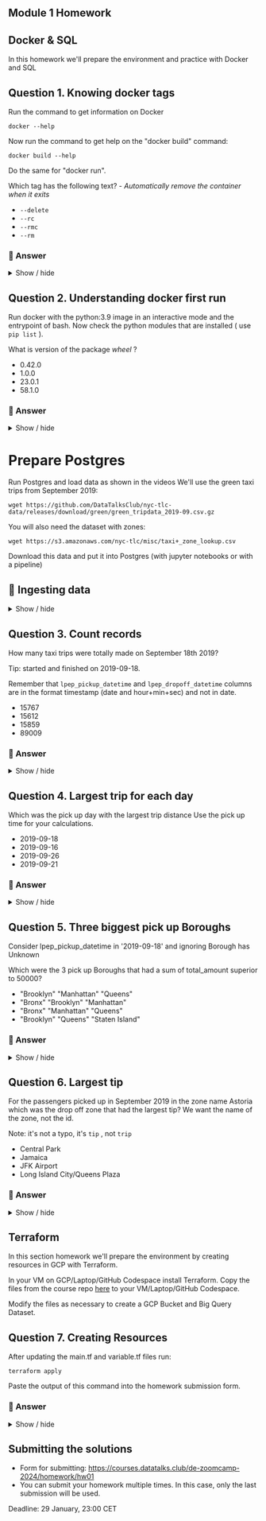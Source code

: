 ## Module 1 Homework

## Docker & SQL

In this homework we'll prepare the environment
and practice with Docker and SQL


## Question 1. Knowing docker tags

Run the command to get information on Docker

```docker --help```

Now run the command to get help on the "docker build" command:

```docker build --help```

Do the same for "docker run".

Which tag has the following text? - *Automatically remove the container when it exits*

- `--delete`
- `--rc`
- `--rmc`
- `--rm`

### 🔵 Answer

<details>
    <summary>Show / hide</summary>

```bash
$ docker run --help

Usage:  docker run [OPTIONS] IMAGE [COMMAND] [ARG...]

Create and run a new container from an image

Aliases:
  docker container run, docker run

Options:
      --add-host list                    Add a custom host-to-IP mapping (host:ip)
      --annotation map                   Add an annotation to the container (passed through to the OCI runtime) (default map[])
  -a, --attach list                      Attach to STDIN, STDOUT or STDERR
[...]
      --rm                               Automatically remove the container when it exits
[...]
```

The answer is `--rm`.
</details>


## Question 2. Understanding docker first run

Run docker with the python:3.9 image in an interactive mode and the entrypoint of bash.
Now check the python modules that are installed ( use ```pip list``` ).

What is version of the package *wheel* ?

- 0.42.0
- 1.0.0
- 23.0.1
- 58.1.0

### 🔵 Answer

<details>
    <summary>Show / hide</summary>

```bash
$ docker run -it --entrypoint=bash python:3.9

root@6664d9488f9d:/# pip list
Package    Version
---------- -------
pip        23.0.1
setuptools 58.1.0
wheel      0.42.0
```

The version of the package *wheel* is `0.42.0`.
</details>


# Prepare Postgres

Run Postgres and load data as shown in the videos
We'll use the green taxi trips from September 2019:

```wget https://github.com/DataTalksClub/nyc-tlc-data/releases/download/green/green_tripdata_2019-09.csv.gz```

You will also need the dataset with zones:

```wget https://s3.amazonaws.com/nyc-tlc/misc/taxi+_zone_lookup.csv```

Download this data and put it into Postgres (with jupyter notebooks or with a pipeline)


## 🔵 Ingesting data

<details>
    <summary>Show / hide</summary>

Update `ingest_data.py` to handle different column names in green taxi trips data (see commit [5272f83](../../../commit/5272f83)).

Rebuild the image:

```bash
$ docker build -t taxi_ingest:v001 .
```

Start up containers:

```bash
$ docker compose up -d
```

Run ingest script to load green taxi trips data into database:

```bash
$ docker run -it \
    --network=2_docker_sql_default \
    taxi_ingest:v001 \
    --user=root \
    --password=root \
    --host=pgdatabase \
    --port=5432 \
    --db=ny_taxi \
    --table_name=green_taxi_trips \
    --url="https://github.com/DataTalksClub/nyc-tlc-data/releases/download/green/green_tripdata_2019-09.csv.gz"
```

Taxi zones data has already been loaded earlier in the commit [7bca57e](../../../commit/7bca57e).
</details>


## Question 3. Count records

How many taxi trips were totally made on September 18th 2019?

Tip: started and finished on 2019-09-18.

Remember that `lpep_pickup_datetime` and `lpep_dropoff_datetime` columns are in the format timestamp (date and hour+min+sec) and not in date.

- 15767
- 15612
- 15859
- 89009

### 🔵 Answer

<details>
    <summary>Show / hide</summary>

[SQL query](question3.sql)

Result:

```
"pickup_date"	"dropoff_date"	"count"
"2019-09-18"	"2019-09-18"	15612
```

The answer is **15612**.
</details>


## Question 4. Largest trip for each day

Which was the pick up day with the largest trip distance
Use the pick up time for your calculations.

- 2019-09-18
- 2019-09-16
- 2019-09-26
- 2019-09-21

### 🔵 Answer

<details>
    <summary>Show / hide</summary>

[SQL query](question4.sql)

Result:

```
"pickup_date"	"max"
"2019-09-26"	341.64
```

The answer is **2019-09-26**.
</details>


## Question 5. Three biggest pick up Boroughs

Consider lpep_pickup_datetime in '2019-09-18' and ignoring Borough has Unknown

Which were the 3 pick up Boroughs that had a sum of total_amount superior to 50000?

- "Brooklyn" "Manhattan" "Queens"
- "Bronx" "Brooklyn" "Manhattan"
- "Bronx" "Manhattan" "Queens"
- "Brooklyn" "Queens" "Staten Island"

### 🔵 Answer

<details>
    <summary>Show / hide</summary>

[SQL query](question5.sql)

Result:

```
"pickup_date"	"borough"	"total_amount"
"2019-09-18"	"Brooklyn"	96333.24000000046
"2019-09-18"	"Manhattan"	92271.30000000083
"2019-09-18"	"Queens"	78671.71000000004
```

The answer is **"Brooklyn" "Manhattan" "Queens"**.
</details>


## Question 6. Largest tip

For the passengers picked up in September 2019 in the zone name Astoria which was the drop off zone that had the largest tip?
We want the name of the zone, not the id.

Note: it's not a typo, it's `tip` , not `trip`

- Central Park
- Jamaica
- JFK Airport
- Long Island City/Queens Plaza

### 🔵 Answer

<details>
    <summary>Show / hide</summary>

[SQL query](question6.sql)

Result:

```
"dropoff_zone"	"tip_amount"
"JFK Airport"	62.31
```

The answer is **JFK Airport**.
</details>


## Terraform

In this section homework we'll prepare the environment by creating resources in GCP with Terraform.

In your VM on GCP/Laptop/GitHub Codespace install Terraform.
Copy the files from the course repo
[here](https://github.com/DataTalksClub/data-engineering-zoomcamp/tree/main/01-docker-terraform/1_terraform_gcp/terraform) to your VM/Laptop/GitHub Codespace.

Modify the files as necessary to create a GCP Bucket and Big Query Dataset.


## Question 7. Creating Resources

After updating the main.tf and variable.tf files run:

```
terraform apply
```

Paste the output of this command into the homework submission form.

### 🔵 Answer

<details>
    <summary>Show / hide</summary>

[Command line output](question7.txt)
</details>


## Submitting the solutions

* Form for submitting: https://courses.datatalks.club/de-zoomcamp-2024/homework/hw01
* You can submit your homework multiple times. In this case, only the last submission will be used.

Deadline: 29 January, 23:00 CET
